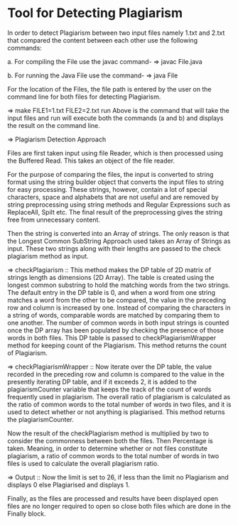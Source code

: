 # Tool for Detecting Plagiarism

In order to detect Plagiarism between two input files namely 1.txt and 2.txt that compared the content between each other use the following commands:

a. For compiling the File use the javac command-
=>  javac File.java

b. For running the Java File use the command-
=>  java File

For the location of the Files, the file path is entered by the user on the command line for both files for detecting Plagiarism.

=>  make FILE1=1.txt FILE2=2.txt run
Above is the command that will take the input files and run will execute both the commands (a and b) and displays the result on the command line.

=>  Plagiarism Detection Approach

Files are first taken input using file Reader, which is then processed using the Buffered Read. This takes an object of the file reader. 

For the purpose of comparing the files, the input is converted to string format using the string builder object that converts the input files to string for easy processing. These strings, however, contain a lot of special characters, space and alphabets that are not useful and are removed by string preprocessing using string methods and Regular Expressions such as ReplaceAll, Spilt etc. The final result of the preprocessing gives the string free from unnecessary content. 

Then the string is converted into an Array of strings. The only reason is that the Longest Common SubString Approach used takes an Array of Strings as input. These two strings along with their lengths are passed to the check plagiarism method as input. 

=>  checkPlagiarism :: This method makes the DP table of 2D matrix of strings length as dimensions (2D Array). The table is created using the longest common substring to hold the matching words from the two strings. The default entry in the DP table is 0, and when a word from one string matches a word from the other to be compared, the value in the preceding row and column is increased by one. Instead of comparing the characters in a string of words, comparable words are matched by comparing them to one another. The number of common words in both input strings is counted once the DP array has been populated by checking the presence of those words in both files. This DP table is passed to checkPlagiarismWrapper method for keeping count of the Plagiarism. This method returns the count of Plagiarism.

=>  checkPlagiarismWrapper :: Now iterate over the DP table, the value recorded in the preceding row and column is compared to the value in the presently iterating DP table, and if it exceeds 2, it is added to the plagiarismCounter variable that keeps the track of the count of words frequently used in plagiarism. The overall ratio of plagiarism is calculated as the ratio of common words to the total number of words in two files, and it is used to detect whether or not anything is plagiarised.
This method returns the plagiarismCounter.

Now the result of the checkPlagiarism method is multiplied by two to consider the commonness between both the files. Then Percentage is taken. Meaning, in order to determine whether or not files constitute plagiarism, a ratio of common words to the total number of words in two files is used to calculate the overall plagiarism ratio. 

=> Output :: Now the limit is set to 26, if less than the limit no Plagiarism and displays 0 else Plagiarised and displays 1.

Finally, as the files are processed and results have been displayed open files are no longer required to open so close both files which are done in the Finally block.

